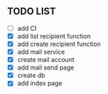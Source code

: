 ## TODO LIST

- [ ] add CI
- [x] add list recipient function 
- [x] add create recipient function 
- [x] add mail service
- [x] create mail account
- [x] add mail send page
- [x] create db
- [x] add index page
